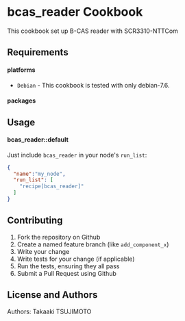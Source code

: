 bcas_reader Cookbook
====================
This cookbook set up B-CAS reader with SCR3310-NTTCom

Requirements
------------

#### platforms
- `Debian` - This cookbook is tested with only debian-7.6.

#### packages

Usage
-----
#### bcas_reader::default
Just include `bcas_reader` in your node's `run_list`:

```json
{
  "name":"my_node",
  "run_list": [
    "recipe[bcas_reader]"
  ]
}
```

Contributing
------------
1. Fork the repository on Github
2. Create a named feature branch (like `add_component_x`)
3. Write your change
4. Write tests for your change (if applicable)
5. Run the tests, ensuring they all pass
6. Submit a Pull Request using Github

License and Authors
-------------------
Authors: Takaaki TSUJIMOTO
